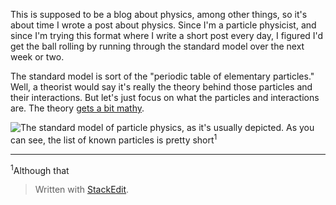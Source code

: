 This is supposed to be a blog about physics, among other things, so it's about time I wrote a post about physics. Since I'm a particle physicist, and since I'm trying this format where I write a short post every day, I figured I'd get the ball rolling by running through the standard model over the next week or two.

The standard model is sort of the "periodic table of elementary particles." Well, a theorist would say it's really the theory behind those particles and their interactions. But let's just focus on what the particles and interactions are. The theory [gets a bit mathy](https://tvtropes.org/pmwiki/pmwiki.php/Main/Understatement).

![The standard model of particle physics, as it's usually depicted.](https://upload.wikimedia.org/wikipedia/commons/0/00/Standard_Model_of_Elementary_Particles.svg)
As you can see, the list of known particles is pretty short<sup>1</sup>

---
<sup>1</sup>Although that 

> Written with [StackEdit](https://stackedit.io/).
<!--stackedit_data:
eyJoaXN0b3J5IjpbLTIwNDY4OTU4NTMsLTEzMDk0NTAwMTUsLT
IwNzk4Mzk1MDQsNjE1OTk2MDI5XX0=
-->